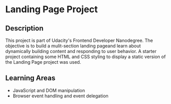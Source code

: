 # Landing Page Project

## Description

This project is part of Udacity's Frontend Developer Nanodegree.
The objective is to build a mulit-section landing pageand learn about dynamically building content and responding to user behavior.
A starter project containing some HTML and CSS styling to display a static version of the Landing Page project was used. 


## Learning Areas

- JavaScript and DOM manipulation
- Browser event handling and event delegation
